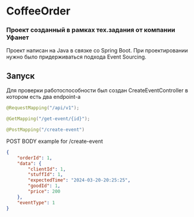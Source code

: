 # CoffeeOrder
### Проект созданный в рамках тех.задания от компании Уфанет

Проект написан на Java в связке со Spring Boot. При проектировании нужно было придерживаться подхода Event Sourcing.

## Запуск

Для проверки работоспособности был создан CreateEventController в котором есть два endpoint-а
```JAVA
@RequestMapping("/api/v1");
```
```JAVA
@GetMapping("/get-event/{id}");
```
``` Java
@PostMapping("/create-event")
```
POST BODY example for /create-event
```JSON
{
    "orderId": 1,
    "data": {
        "clientId": 1,
        "stuffId": 1,
        "expectedTime": "2024-03-20-20:25:25",
        "goodId": 1,
        "price": 200
    },
    "eventType": 1
}
```


